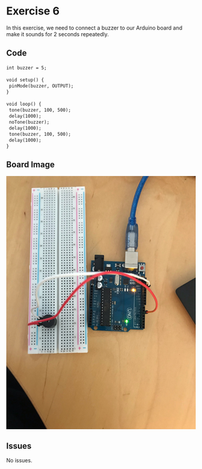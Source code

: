 # Exercise 6

In this exercise, we need to connect a buzzer to our Arduino board and make it sounds for 2 seconds repeatedly.

## Code 
 ```Arduino
int buzzer = 5;

void setup() {
  pinMode(buzzer, OUTPUT);
}

void loop() {
  tone(buzzer, 100, 500);
  delay(1000);
  noTone(buzzer);
  delay(1000);
  tone(buzzer, 100, 500);
  delay(1000);
}
 ```

## Board Image

![photo](photo.png)

## Issues

No issues.